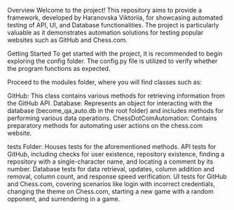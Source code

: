 Overview
Welcome to the project! This repository aims to provide a framework, developed by Haranovska Viktoriia, for showcasing automated testing of API, UI, and Database functionalities. The project is particularly valuable as it demonstrates automation solutions for testing popular websites such as GitHub and Chess.com.

Getting Started
To get started with the project, it is recommended to begin exploring the config folder. The config.py file is utilized to verify whether the program functions as expected. 

Proceed to the modules folder, where you will find classes such as:

GitHub: This class contains various methods for retrieving information from the GitHub API.
Database: Represents an object for interacting with the database (become_qa_auto.db in the root folder) and includes methods for performing various data operations.
ChessDotComAutomation: Contains preparatory methods for automating user actions on the chess.com website.


tests Folder:
Houses tests for the aforementioned methods.
API tests for GitHub, including checks for user existence, repository existence, finding a repository with a single-character name, and locating a comment by its number.
Database tests for data retrieval, updates, column addition and removal, column count, and response speed verification.
UI tests for GitHub and Chess.com, covering scenarios like login with incorrect credentials, changing the theme on Chess.com, starting a new game with a random opponent, and surrendering in a game.